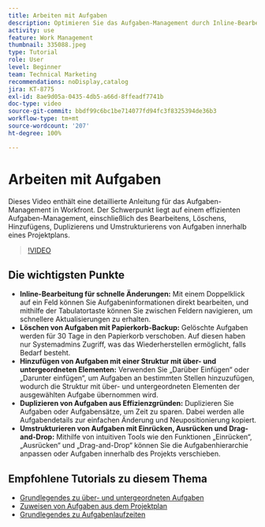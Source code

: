 ```yaml
---
title: Arbeiten mit Aufgaben
description: Optimieren Sie das Aufgaben-Management durch Inline-Bearbeitung, Papierkorb-Backups für gelöschte Aufgaben, das Hinzufügen von Strukturen mit über- und untergeordneten Elementen, Aufgabenduplizierung und intuitive Tools für die Umstrukturierung, z. B. Drag-and-Drop in Workfront.
activity: use
feature: Work Management
thumbnail: 335088.jpeg
type: Tutorial
role: User
level: Beginner
team: Technical Marketing
recommendations: noDisplay,catalog
jira: KT-8775
exl-id: 8ae9d05a-0435-4db5-a66d-8ffeadf7741b
doc-type: video
source-git-commit: bbdf99c6bc1be714077fd94fc3f8325394de36b3
workflow-type: tm+mt
source-wordcount: '207'
ht-degree: 100%

---
```


# Arbeiten mit Aufgaben

Dieses Video enthält eine detaillierte Anleitung für das Aufgaben-Management in Workfront. Der Schwerpunkt liegt auf einem effizienten Aufgaben-Management, einschließlich des Bearbeitens, Löschens, Hinzufügens, Duplizierens und Umstrukturierens von Aufgaben innerhalb eines Projektplans.

>[!VIDEO](https://video.tv.adobe.com/v/335088/?quality=12&learn=on&enablevpops=1)

## Die wichtigsten Punkte

* **Inline-Bearbeitung für schnelle Änderungen:** Mit einem Doppelklick auf ein Feld können Sie Aufgabeninformationen direkt bearbeiten, und mithilfe der Tabulatortaste können Sie zwischen Feldern navigieren, um schnellere Aktualisierungen zu erhalten. 
* **Löschen von Aufgaben mit Papierkorb-Backup:** Gelöschte Aufgaben werden für 30 Tage in den Papierkorb verschoben. Auf diesen haben nur Systemadmins Zugriff, was das Wiederherstellen ermöglicht, falls Bedarf besteht. 
* **Hinzufügen von Aufgaben mit einer Struktur mit über- und untergeordneten Elementen:** Verwenden Sie „Darüber Einfügen“ oder „Darunter einfügen“, um Aufgaben an bestimmten Stellen hinzuzufügen, wodurch die Struktur mit über- und untergeordneten Elementen der ausgewählten Aufgabe übernommen wird. 
* **Duplizieren von Aufgaben aus Effizienzgründen:** Duplizieren Sie Aufgaben oder Aufgabensätze, um Zeit zu sparen. Dabei werden alle Aufgabendetails zur einfachen Änderung und Neupositionierung kopiert. 
* **Umstrukturieren von Aufgaben mit Einrücken, Ausrücken und Drag-and-Drop:** Mithilfe von intuitiven Tools wie den Funktionen „Einrücken“, „Ausrücken“ und „Drag-and-Drop“ können Sie die Aufgabenhierarchie anpassen oder Aufgaben innerhalb des Projekts verschieben. 

## Empfohlene Tutorials zu diesem Thema

* [Grundlegendes zu über- und untergeordneten Aufgaben](/help/manage-work/tasks/understand-parent-child-tasks.md)
* [Zuweisen von Aufgaben aus dem Projektplan](/help/manage-work/tasks/assign-tasks-from-the-project-plan.md)
* [Grundlegendes zu Aufgabenlaufzeiten](/help/manage-work/tasks/understand-task-durations.md)
